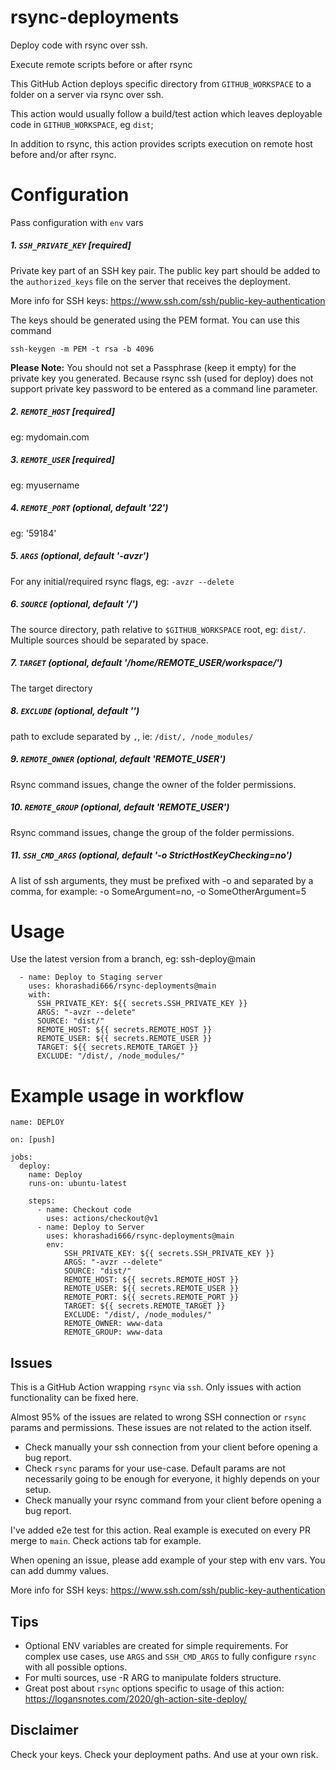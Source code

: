 # rsync-deployments

Deploy code with rsync over ssh.

Execute remote scripts before or after rsync

This GitHub Action deploys specific directory from `GITHUB_WORKSPACE` to a folder on a server via rsync over ssh.

This action would usually follow a build/test action which leaves deployable code in `GITHUB_WORKSPACE`, eg `dist`;

In addition to rsync, this action provides scripts execution on remote host before and/or after rsync.

# Configuration

Pass configuration with `env` vars

##### 1. `SSH_PRIVATE_KEY` [required]

Private key part of an SSH key pair.
The public key part should be added to the `authorized_keys` file on the server that receives the deployment.

More info for SSH keys: https://www.ssh.com/ssh/public-key-authentication

The keys should be generated using the PEM format. You can use this command

```
ssh-keygen -m PEM -t rsa -b 4096
```
**Please Note:** You should not set a Passphrase (keep it empty) for the private key you generated.
Because rsync ssh (used for deploy) does not support private key password to be entered as a command line parameter.

##### 2. `REMOTE_HOST` [required]

eg: mydomain.com

##### 3. `REMOTE_USER` [required]

eg: myusername

##### 4. `REMOTE_PORT` (optional, default '22')

eg: '59184'

##### 5. `ARGS` (optional, default '-avzr')

For any initial/required rsync flags, eg: `-avzr --delete`

##### 6. `SOURCE` (optional, default '/')

The source directory, path relative to `$GITHUB_WORKSPACE` root, eg: `dist/`.
Multiple sources should be separated by space.

##### 7. `TARGET` (optional, default '/home/REMOTE_USER/workspace/')

The target directory

##### 8. `EXCLUDE` (optional, default '')

path to exclude separated by `,`, ie: `/dist/, /node_modules/`

##### 9. `REMOTE_OWNER` (optional, default 'REMOTE_USER')

Rsync command issues, change the owner of the folder permissions.

##### 10. `REMOTE_GROUP` (optional, default 'REMOTE_USER')

Rsync command issues, change the group of the folder permissions.

##### 11. `SSH_CMD_ARGS` (optional, default '-o StrictHostKeyChecking=no')

A list of ssh arguments, they must be prefixed with -o and separated by a comma, for example: -o SomeArgument=no, -o SomeOtherArgument=5


# Usage

Use the latest version from a branch, eg: ssh-deploy@main

```
  - name: Deploy to Staging server
    uses: khorashadi666/rsync-deployments@main
    with:
      SSH_PRIVATE_KEY: ${{ secrets.SSH_PRIVATE_KEY }}
      ARGS: "-avzr --delete"
      SOURCE: "dist/"
      REMOTE_HOST: ${{ secrets.REMOTE_HOST }}
      REMOTE_USER: ${{ secrets.REMOTE_USER }}
      TARGET: ${{ secrets.REMOTE_TARGET }}
      EXCLUDE: "/dist/, /node_modules/"

```

# Example usage in workflow

```
name: DEPLOY

on: [push]

jobs:
  deploy:
    name: Deploy
    runs-on: ubuntu-latest

    steps:
      - name: Checkout code
        uses: actions/checkout@v1
      - name: Deploy to Server
        uses: khorashadi666/rsync-deployments@main
        env:
            SSH_PRIVATE_KEY: ${{ secrets.SSH_PRIVATE_KEY }}
            ARGS: "-avzr --delete"
            SOURCE: "dist/"
            REMOTE_HOST: ${{ secrets.REMOTE_HOST }}
            REMOTE_USER: ${{ secrets.REMOTE_USER }}
            REMOTE_PORT: ${{ secrets.REMOTE_PORT }} 
            TARGET: ${{ secrets.REMOTE_TARGET }}
            EXCLUDE: "/dist/, /node_modules/"
            REMOTE_OWNER: www-data
            REMOTE_GROUP: www-data
```

## Issues

This is a GitHub Action wrapping `rsync` via `ssh`. Only issues with action functionality can be fixed here.

Almost 95% of the issues are related to wrong SSH connection or `rsync` params and permissions.
These issues are not related to the action itself.

- Check manually your ssh connection from your client before opening a bug report.
- Check `rsync` params for your use-case. Default params are not necessarily going to be enough for everyone, it highly depends on your setup.
- Check manually your rsync command from your client before opening a bug report.

I've added e2e test for this action.
Real example is executed on every PR merge to `main`.
Check actions tab for example.

When opening an issue, please add example of your step with env vars. You can add dummy values.

More info for SSH keys: https://www.ssh.com/ssh/public-key-authentication

## Tips

- Optional ENV variables are created for simple requirements.
For complex use cases, use `ARGS` and `SSH_CMD_ARGS` to fully configure `rsync` with all possible options.
- For multi sources, use -R ARG to manipulate folders structure.
- Great post about `rsync` options specific to usage of this action: https://logansnotes.com/2020/gh-action-site-deploy/


## Disclaimer

Check your keys. Check your deployment paths. And use at your own risk.
